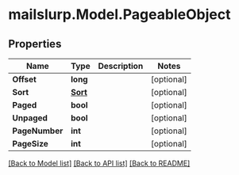 # mailslurp.Model.PageableObject

## Properties

Name | Type | Description | Notes
------------ | ------------- | ------------- | -------------
**Offset** | **long** |  | [optional] 
**Sort** | [**Sort**](Sort) |  | [optional] 
**Paged** | **bool** |  | [optional] 
**Unpaged** | **bool** |  | [optional] 
**PageNumber** | **int** |  | [optional] 
**PageSize** | **int** |  | [optional] 

[[Back to Model list]](../README#documentation-for-models) [[Back to API list]](../README#documentation-for-api-endpoints) [[Back to README]](../README)

